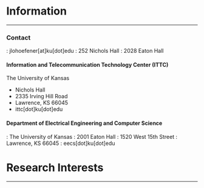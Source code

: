 
# Information

----

### Contact

: jlohoefener[at]ku[dot]edu
: 252 Nichols Hall 
: 2028 Eaton Hall


<h4> Information and Telecommunication Technology Center (ITTC) </h4>

<it> The University of Kansas </it><br>
* Nichols Hall
* 2335 Irving Hill Road
* Lawrence, KS 66045
* ittc[dot]ku[dot]edu


#### Department of Electrical Engineering and Computer Science

: The University of Kansas
: 2001 Eaton Hall
: 1520 West 15th Street
: Lawrence, KS 66045
: eecs[dot]ku[dot]edu


# Research Interests

----
